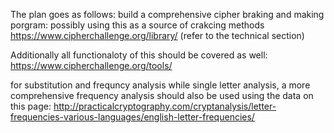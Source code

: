 The plan goes as follows:
build a comprehensive cipher braking and making porgram:
possibly using this as a source of crakcing methods
https://www.cipherchallenge.org/library/ (refer to the technical section)

Additionally all functionaloty of this should be covered as well:
https://www.cipherchallenge.org/tools/

for substitution and frequncy analysis while single letter analysis, a more comprehensive frequency analysis should also be used using the data on this page:
http://practicalcryptography.com/cryptanalysis/letter-frequencies-various-languages/english-letter-frequencies/
